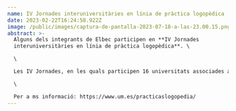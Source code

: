 ```yaml
---
name: IV Jornades interuniversitàries en línia de pràctica logopèdica
date: 2023-02-22T16:24:58.922Z
image: /public/images/captura-de-pantalla-2023-07-18-a-las-23.00.15.png
abstract: >-
  Alguns dels integrants de Elbec participen en **IV Jornades
  interuniversitàries en línia de pràctica logopèdica**. \

  \

  Les IV Jornades, en les quals participen 16 universitats associades a la CDLUE (Conferencia de Decanos de Logopedia de las Universidades Españolas), es realitzaran través de la plataforma Zoom durant la segona quinzena de febrer i la primera de març. \

  \

  Per a ms informació: https://www.um.es/practicaslogopedia/
---
```

